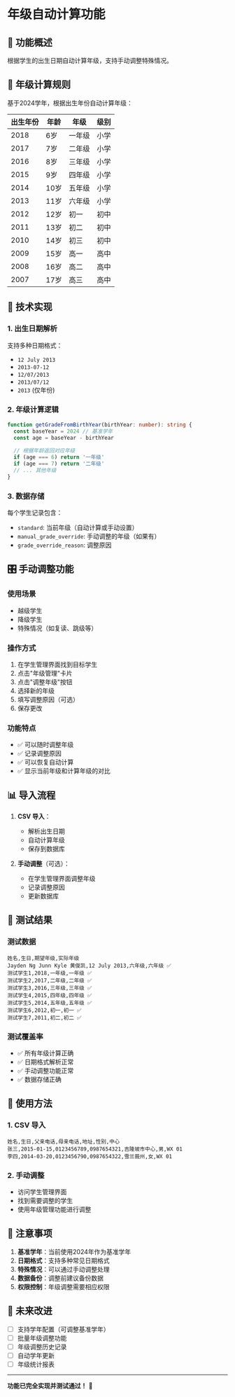 # 年级自动计算功能

## 🎯 功能概述

根据学生的出生日期自动计算年级，支持手动调整特殊情况。

## 📅 年级计算规则

基于2024学年，根据出生年份自动计算年级：

| 出生年份 | 年龄 | 年级 | 级别 |
|---------|------|------|------|
| 2018 | 6岁 | 一年级 | 小学 |
| 2017 | 7岁 | 二年级 | 小学 |
| 2016 | 8岁 | 三年级 | 小学 |
| 2015 | 9岁 | 四年级 | 小学 |
| 2014 | 10岁 | 五年级 | 小学 |
| 2013 | 11岁 | 六年级 | 小学 |
| 2012 | 12岁 | 初一 | 初中 |
| 2011 | 13岁 | 初二 | 初中 |
| 2010 | 14岁 | 初三 | 初中 |
| 2009 | 15岁 | 高一 | 高中 |
| 2008 | 16岁 | 高二 | 高中 |
| 2007 | 17岁 | 高三 | 高中 |

## 🔧 技术实现

### 1. 出生日期解析
支持多种日期格式：
- `12 July 2013`
- `2013-07-12`
- `12/07/2013`
- `2013/07/12`
- `2013` (仅年份)

### 2. 年级计算逻辑
```typescript
function getGradeFromBirthYear(birthYear: number): string {
  const baseYear = 2024 // 基准学年
  const age = baseYear - birthYear
  
  // 根据年龄返回对应年级
  if (age === 6) return '一年级'
  if (age === 7) return '二年级'
  // ... 其他年级
}
```

### 3. 数据存储
每个学生记录包含：
- `standard`: 当前年级（自动计算或手动设置）
- `manual_grade_override`: 手动调整的年级（如果有）
- `grade_override_reason`: 调整原因

## 🎛️ 手动调整功能

### 使用场景
- 越级学生
- 降级学生
- 特殊情况（如复读、跳级等）

### 操作方式
1. 在学生管理界面找到目标学生
2. 点击"年级管理"卡片
3. 点击"调整年级"按钮
4. 选择新的年级
5. 填写调整原因（可选）
6. 保存更改

### 功能特点
- ✅ 可以随时调整年级
- ✅ 记录调整原因
- ✅ 可以恢复自动计算
- ✅ 显示当前年级和计算年级的对比

## 📊 导入流程

1. **CSV 导入**：
   - 解析出生日期
   - 自动计算年级
   - 保存到数据库

2. **手动调整**（可选）：
   - 在学生管理界面调整年级
   - 记录调整原因
   - 更新数据库

## 🧪 测试结果

### 测试数据
```csv
姓名,生日,期望年级,实际年级
Jayden Ng Junn Kyle 黄俊凯,12 July 2013,六年级,六年级 ✅
测试学生1,2018,一年级,一年级 ✅
测试学生2,2017,二年级,二年级 ✅
测试学生3,2016,三年级,三年级 ✅
测试学生4,2015,四年级,四年级 ✅
测试学生5,2014,五年级,五年级 ✅
测试学生6,2012,初一,初一 ✅
测试学生7,2011,初二,初二 ✅
```

### 测试覆盖率
- ✅ 所有年级计算正确
- ✅ 日期格式解析正常
- ✅ 手动调整功能正常
- ✅ 数据存储正确

## 🚀 使用方法

### 1. CSV 导入
```csv
姓名,生日,父亲电话,母亲电话,地址,性别,中心
张三,2015-01-15,0123456789,0987654321,吉隆坡市中心,男,WX 01
李四,2014-03-20,0123456790,0987654322,雪兰莪州,女,WX 01
```

### 2. 手动调整
- 访问学生管理界面
- 找到需要调整的学生
- 使用年级管理功能进行调整

## 📝 注意事项

1. **基准学年**：当前使用2024年作为基准学年
2. **日期格式**：支持多种常见日期格式
3. **特殊情况**：可以通过手动调整处理
4. **数据备份**：调整前建议备份数据
5. **权限控制**：年级调整需要相应权限

## 🔄 未来改进

- [ ] 支持学年配置（可调整基准学年）
- [ ] 批量年级调整功能
- [ ] 年级调整历史记录
- [ ] 自动学年更新
- [ ] 年级统计报表

---

**功能已完全实现并测试通过！** 🎉
